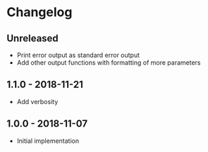 # Changelog

<!-- There is always Unreleased section on the top. Subsections (Add, Changed, Fix, Removed) should be Add as needed. -->
## Unreleased
- Print error output as standard error output
- Add other output functions with formatting of more parameters

## 1.1.0 - 2018-11-21
- Add verbosity

## 1.0.0 - 2018-11-07
- Initial implementation
